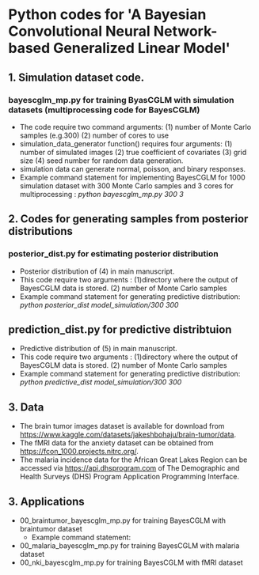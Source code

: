 # Python codes for 'A Bayesian Convolutional Neural Network-based Generalized Linear Model'

## 1. Simulation dataset code. 
### bayescglm_mp.py for training ByasCGLM with simulation datasets (multiprocessing code for BayesCGLM)
* The code require two command arguments: (1) number of Monte Carlo samples (e.g.300) (2) number of cores to use
* simulation_data_generator function() requires four arguments:  (1) number of simulated images (2) true coefficient of covariates (3) grid size (4) seed number for random data generation.
* simulation data can generate normal, poisson, and binary responses. 
* Example command statement for implementing BayesCGLM for 1000 simulation dataset with 300 Monte Carlo samples and 3 cores for multiprocessing : _python bayescglm_mp.py 300 3_ 


## 2. Codes for generating samples from posterior distributions 
### posterior_dist.py for estimating posterior distribution 
* Posterior distribution of (4) in main manuscript.
* This code require two arguments : (1)directory where the output of BayesCGLM data is stored.  (2) number of Monte Carlo samples 
* Example command statement for generating predictive distribution: _python posterior_dist model_simulation/300 300_

  
## prediction_dist.py for predictive distribtuion 
* Predictive distribution of (5) in main manuscript.
* This code require two arguments : (1)directory where the output of BayesCGLM data is stored.  (2) number of Monte Carlo samples 
* Example command statement for generating predictive distribution: _python predictive_dist model_simulation/300 300_


## 3. Data 
* The brain tumor images dataset is available for download from https://www.kaggle.com/datasets/jakeshbohaju/brain-tumor/data.
* The fMRI data for the anxiety dataset can be obtained from https://fcon_1000.projects.nitrc.org/.
* The malaria incidence data for the African Great Lakes Region can be accessed via https://api.dhsprogram.com of The Demographic and Health Surveys (DHS) Program Application Programming Interface.

## 3. Applications 
* 00_braintumor_bayescglm_mp.py for training BayesCGLM with braintumor dataset
  - Example command statement: 
* 00_malaria_bayescglm_mp.py for training BayesCGLM with malaria dataset
* 00_nki_bayescglm_mp.py for training BayesCGLM with fMRI dataset


